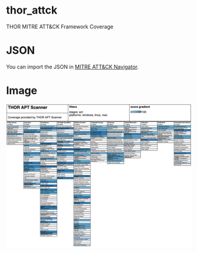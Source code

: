 # thor_attck
THOR MITRE ATT&amp;CK Framework Coverage

# JSON

You can import the JSON in [MITRE ATT&CK Navigator](https://mitre-attack.github.io/attack-navigator/enterprise/).

# Image

![THOR threat coverage](https://raw.githubusercontent.com/NextronSystems/thor_attck/master/img/thor_coverage.png)

